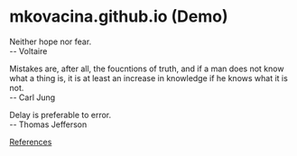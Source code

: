 # mkovacina.github.io (Demo)

Neither hope nor fear.  
-- Voltaire

Mistakes are, after all, the foucntions of truth, and if a man does not know what a thing is, it is at least an increase in knowledge if he knows what it is not.  
-- Carl Jung

Delay is preferable to error.  
-- Thomas Jefferson

[References](references.html)
